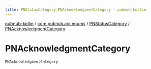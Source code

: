 ```yaml
---
title: PNStatusCategory.PNAcknowledgmentCategory - pubnub-kotlin
---
```


[pubnub-kotlin](../../index.html) / [com.pubnub.api.enums](../index.html) / [PNStatusCategory](index.html) / [PNAcknowledgmentCategory](./-p-n-acknowledgment-category.html)

# PNAcknowledgmentCategory

`PNAcknowledgmentCategory`